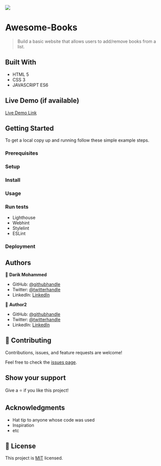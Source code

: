 ![](https://img.shields.io/badge/Microverse-blueviolet)

# Awesome-Books

> Build a basic website that allows users to add/remove books from a list.

## Built With

- HTML 5
- CSS 3
- JAVASCRIPT ES6

## Live Demo (if available)

[Live Demo Link](https://darikmohammed.github.io/Awesome-Books/)

## Getting Started

To get a local copy up and running follow these simple example steps.

### Prerequisites

### Setup

### Install

### Usage

### Run tests

- Lighthouse
- Webhint
- Stylelint
- ESLint

### Deployment

## Authors

👤 **Darik Mohammed**

- GitHub: [@githubhandle](https://github.com/darikmohammed)
- Twitter: [@twitterhandle](https://twitter.com/r_darik)
- LinkedIn: [LinkedIn](https://www.linkedin.com/in/darik-mohammed-57352120b/)

👤 **Author2**

- GitHub: [@githubhandle](https://github.com/Bushido-brown)
- Twitter: [@twitterhandle](https://twitter.com/tuzyorizu)
- LinkedIn: [LinkedIn](https://linkedin.com/in/Tochukwuorizu)

## 🤝 Contributing

Contributions, issues, and feature requests are welcome!

Feel free to check the [issues page](../../issues/).

## Show your support

Give a ⭐️ if you like this project!

## Acknowledgments

- Hat tip to anyone whose code was used
- Inspiration
- etc

## 📝 License

This project is [MIT](./MIT.md) licensed.
